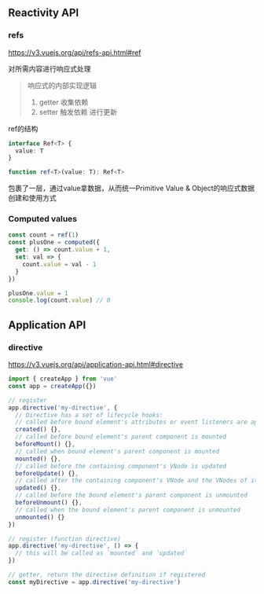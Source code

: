 ## Reactivity API

### refs

https://v3.vuejs.org/api/refs-api.html#ref

对所需内容进行响应式处理

>  响应式的内部实现逻辑
>
> 1. getter 收集依赖
> 2. setter 触发依赖 进行更新

ref的结构

```ts
interface Ref<T> {
  value: T
}

function ref<T>(value: T): Ref<T>
```

包裹了一层，通过value拿数据，从而统一Primitive Value & Object的响应式数据创建和使用方式



### Computed values

```js
const count = ref(1)
const plusOne = computed({
  get: () => count.value + 1,
  set: val => {
    count.value = val - 1
  }
})

plusOne.value = 1
console.log(count.value) // 0
```





## Application API

### directive

https://v3.vuejs.org/api/application-api.html#directive

```js
import { createApp } from 'vue'
const app = createApp({})

// register
app.directive('my-directive', {
  // Directive has a set of lifecycle hooks:
  // called before bound element's attributes or event listeners are applied
  created() {},
  // called before bound element's parent component is mounted
  beforeMount() {},
  // called when bound element's parent component is mounted
  mounted() {},
  // called before the containing component's VNode is updated
  beforeUpdate() {},
  // called after the containing component's VNode and the VNodes of its children // have updated
  updated() {},
  // called before the bound element's parent component is unmounted
  beforeUnmount() {},
  // called when the bound element's parent component is unmounted
  unmounted() {}
})

// register (function directive)
app.directive('my-directive', () => {
  // this will be called as `mounted` and `updated`
})

// getter, return the directive definition if registered
const myDirective = app.directive('my-directive')
```

